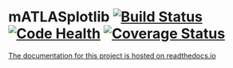 mATLASplotlib [![Build Status](https://travis-ci.org/jemrobinson/mATLASplotlib.svg?branch=master)](https://travis-ci.org/jemrobinson/mATLASplotlib) [![Code Health](https://landscape.io/github/jemrobinson/mATLASplotlib/master/landscape.svg?style=flat)](https://landscape.io/github/jemrobinson/mATLASplotlib/master) [![Coverage Status](https://coveralls.io/repos/github/jemrobinson/mATLASplotlib/badge.svg?branch=master)](https://coveralls.io/github/jemrobinson/mATLASplotlib?branch=master)
=============

[The documentation for this project is hosted on readthedocs.io](https://matlasplotlib.readthedocs.io/en/latest/)